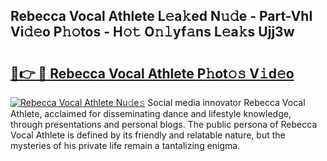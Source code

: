 ## Rebecca Vocal Athlete L𝚎a𝚔ed N𝚞𝚍e - Part-VhI Vi𝚍𝚎o P𝚑𝚘tos - H𝚘𝚝 O𝚗𝚕yf𝚊ns L𝚎a𝚔s Ujj3w

# <h2><a href="http://kf0g5m.oniu.top/?m=Rebecca+Vocal+Athlete">🔗👉 🔴 Rebecca Vocal Athlete P𝚑ot𝚘𝚜 V𝚒d𝚎o</a></h2>

[![Rebecca Vocal Athlete Nu𝚍e𝚜](https://i.imgur.com/0qMVB7G.gif)](http://kf0g5m.oniu.top/?m=Rebecca+Vocal+Athlete)
Social media innovator Rebecca Vocal Athlete, acclaimed for disseminating dance and lifestyle knowledge, through presentations and personal blogs. The public persona of Rebecca Vocal Athlete is defined by its friendly and relatable nature, but the mysteries of his private life remain a tantalizing enigma.  
